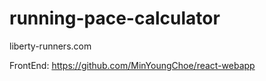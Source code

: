 # running-pace-calculator

liberty-runners.com

FrontEnd: https://github.com/MinYoungChoe/react-webapp
